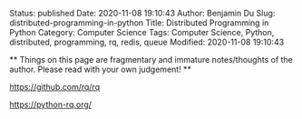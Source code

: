 Status: published
Date: 2020-11-08 19:10:43
Author: Benjamin Du
Slug: distributed-programming-in-python
Title: Distributed Programming in Python
Category: Computer Science
Tags: Computer Science, Python, distributed, programming, rq, redis, queue
Modified: 2020-11-08 19:10:43

**
Things on this page are fragmentary and immature notes/thoughts of the author.
Please read with your own judgement!
**

https://github.com/rq/rq

https://python-rq.org/